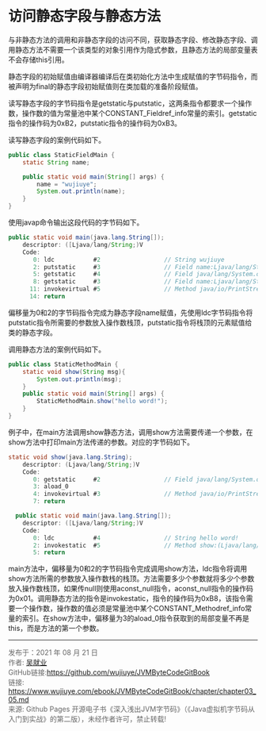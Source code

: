 # 访问静态字段与静态方法

与非静态方法的调用和非静态字段的访问不同，获取静态字段、修改静态字段、调用静态方法不需要一个该类型的对象引用作为隐式参数，且静态方法的局部变量表不会存储this引用。

静态字段的初始赋值由编译器编译后在类初始化方法<clinit>中生成赋值的字节码指令，而被声明为final的静态字段初始赋值则在类加载的准备阶段赋值。

读写静态字段的字节码指令是getstatic与putstatic，这两条指令都要求一个操作数，操作数的值为常量池中某个CONSTANT_Fieldref_info常量的索引。getstatic指令的操作码为0xB2，putstatic指令的操作码为0xB3。

读写静态字段的案例代码如下。

```java
public class StaticFieldMain {
    static String name;

    public static void main(String[] args) {
        name = "wujiuye";
        System.out.println(name);
    }
}
```

使用javap命令输出这段代码的字节码如下。

```java
public static void main(java.lang.String[]);
    descriptor: ([Ljava/lang/String;)V
    Code:
       0: ldc           #2                  // String wujiuye
       2: putstatic     #3                  // Field name:Ljava/lang/String;
       5: getstatic     #4                  // Field java/lang/System.out:Ljava/io/PrintStream;
       8: getstatic     #3                  // Field name:Ljava/lang/String;
      11: invokevirtual #5                  // Method java/io/PrintStream.println:(Ljava/lang/String;)V
      14: return
```

偏移量为0和2的字节码指令完成为静态字段name赋值，先使用ldc字节码指令将putstatic指令所需要的参数放入操作数栈顶，putstatic指令将栈顶的元素赋值给类的静态字段。

调用静态方法的案例代码如下。

```java
public class StaticMethodMain {
    static void show(String msg){
        System.out.println(msg);
    }
    public static void main(String[] args) {
        StaticMethodMain.show("hello word!");
    }
}
```

例子中，在main方法调用show静态方法，调用show方法需要传递一个参数，在show方法中打印main方法传递的参数。对应的字节码如下。

```java
static void show(java.lang.String);
    descriptor: (Ljava/lang/String;)V
    Code:
       0: getstatic     #2                  // Field java/lang/System.out:Ljava/io/PrintStream;
       3: aload_0
       4: invokevirtual #3                  // Method java/io/PrintStream.println:(Ljava/lang/String;)V
       7: return

  public static void main(java.lang.String[]);
    descriptor: ([Ljava/lang/String;)V
    Code:
       0: ldc           #4                  // String hello word!
       2: invokestatic  #5                  // Method show:(Ljava/lang/String;)V
       5: return
```

main方法中，偏移量为0和2的字节码指令完成调用show方法，ldc指令将调用show方法所需的参数放入操作数栈的栈顶。方法需要多少个参数就将多少个参数放入操作数栈顶，如果传null则使用aconst_null指令，aconst_null指令的操作码为0x01。调用静态方法的指令是invokestatic，指令的操作码为0xB8，该指令需要一个操作数，操作数的值必须是常量池中某个CONSTANT_Methodref_info常量的索引。在show方法中，偏移量为3的aload_0指令获取到的局部变量不再是this，而是方法的第一个参数。

---

<font color= #666666>发布于：2021 年 08 月 21 日</font><br><font color= #666666>作者: [吴就业](https://www.wujiuye.com/)</font><br><font color= #666666>GitHub链接:https://github.com/wujiuye/JVMByteCodeGitBook</font><br><font color= #666666>链接: https://www.wujiuye.com/ebook/JVMByteCodeGitBook/chapter/chapter03_05.md</font><br><font color= #666666>来源: Github Pages 开源电子书《深入浅出JVM字节码》（《Java虚拟机字节码从入门到实战》的第二版），未经作者许可，禁止转载!</font><br>

